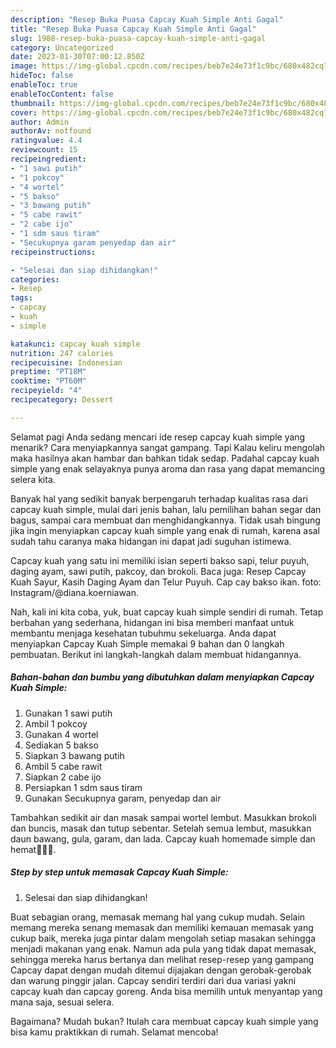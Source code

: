 ```yaml
---
description: "Resep Buka Puasa Capcay Kuah Simple Anti Gagal"
title: "Resep Buka Puasa Capcay Kuah Simple Anti Gagal"
slug: 1988-resep-buka-puasa-capcay-kuah-simple-anti-gagal
category: Uncategorized
date: 2023-01-30T07:00:12.850Z
image: https://img-global.cpcdn.com/recipes/beb7e24e73f1c9bc/680x482cq70/capcay-kuah-simple-foto-resep-utama.jpg
hideToc: false
enableToc: true
enableTocContent: false
thumbnail: https://img-global.cpcdn.com/recipes/beb7e24e73f1c9bc/680x482cq70/capcay-kuah-simple-foto-resep-utama.jpg
cover: https://img-global.cpcdn.com/recipes/beb7e24e73f1c9bc/680x482cq70/capcay-kuah-simple-foto-resep-utama.jpg
author: Admin
authorAv: notfound
ratingvalue: 4.4
reviewcount: 15
recipeingredient:
- "1 sawi putih"
- "1 pokcoy"
- "4 wortel"
- "5 bakso"
- "3 bawang putih"
- "5 cabe rawit"
- "2 cabe ijo"
- "1 sdm saus tiram"
- "Secukupnya garam penyedap dan air"
recipeinstructions:

- "Selesai dan siap dihidangkan!"
categories:
- Resep
tags:
- capcay
- kuah
- simple

katakunci: capcay kuah simple 
nutrition: 247 calories
recipecuisine: Indonesian
preptime: "PT18M"
cooktime: "PT60M"
recipeyield: "4"
recipecategory: Dessert

---
```



Selamat pagi Anda sedang mencari ide resep capcay kuah simple yang menarik? Cara menyiapkannya sangat gampang. Tapi Kalau keliru mengolah maka hasilnya akan hambar dan bahkan tidak sedap. Padahal capcay kuah simple yang enak selayaknya punya aroma dan rasa yang dapat memancing selera kita.


Banyak hal yang sedikit banyak berpengaruh terhadap kualitas rasa dari capcay kuah simple, mulai dari jenis bahan, lalu pemilihan bahan segar dan bagus, sampai cara membuat dan menghidangkannya. Tidak usah bingung jika ingin menyiapkan capcay kuah simple yang enak di rumah, karena asal sudah tahu caranya maka hidangan ini dapat jadi suguhan istimewa.

Capcay kuah yang satu ini memiliki isian seperti bakso sapi, telur puyuh, daging ayam, sawi putih, pakcoy, dan brokoli. Baca juga: Resep Capcay Kuah Sayur, Kasih Daging Ayam dan Telur Puyuh. Cap cay bakso ikan. foto: Instagram/@diana.koerniawan.


Nah, kali ini kita coba, yuk, buat capcay kuah simple sendiri di rumah. Tetap berbahan yang sederhana, hidangan ini bisa memberi manfaat untuk membantu menjaga kesehatan tubuhmu sekeluarga. Anda dapat menyiapkan Capcay Kuah Simple memakai 9 bahan dan 0 langkah pembuatan. Berikut ini langkah-langkah dalam membuat hidangannya.

<!--inarticleads1-->

##### Bahan-bahan dan bumbu yang dibutuhkan dalam menyiapkan Capcay Kuah Simple:

1. Gunakan 1 sawi putih
1. Ambil 1 pokcoy
1. Gunakan 4 wortel
1. Sediakan 5 bakso
1. Siapkan 3 bawang putih
1. Ambil 5 cabe rawit
1. Siapkan 2 cabe ijo
1. Persiapkan 1 sdm saus tiram
1. Gunakan Secukupnya garam, penyedap dan air


Tambahkan sedikit air dan masak sampai wortel lembut. Masukkan brokoli dan buncis, masak dan tutup sebentar. Setelah semua lembut, masukkan daun bawang, gula, garam, dan lada. Capcay kuah homemade simple dan hemat👩‍🍳😂. 

<!--inarticleads2-->

##### Step by step untuk memasak Capcay Kuah Simple:


1. Selesai dan siap dihidangkan!

Buat sebagian orang, memasak memang hal yang cukup mudah. Selain memang mereka senang memasak dan memiliki kemauan memasak yang cukup baik, mereka juga pintar dalam mengolah setiap masakan sehingga menjadi makanan yang enak. Namun ada pula yang tidak dapat memasak, sehingga mereka harus bertanya dan melihat resep-resep yang gampang Capcay dapat dengan mudah ditemui dijajakan dengan gerobak-gerobak dan warung pinggir jalan. Capcay sendiri terdiri dari dua variasi yakni capcay kuah dan capcay goreng. Anda bisa memilih untuk menyantap yang mana saja, sesuai selera. 

Bagaimana? Mudah bukan? Itulah cara membuat capcay kuah simple yang bisa kamu praktikkan di rumah. Selamat mencoba!
